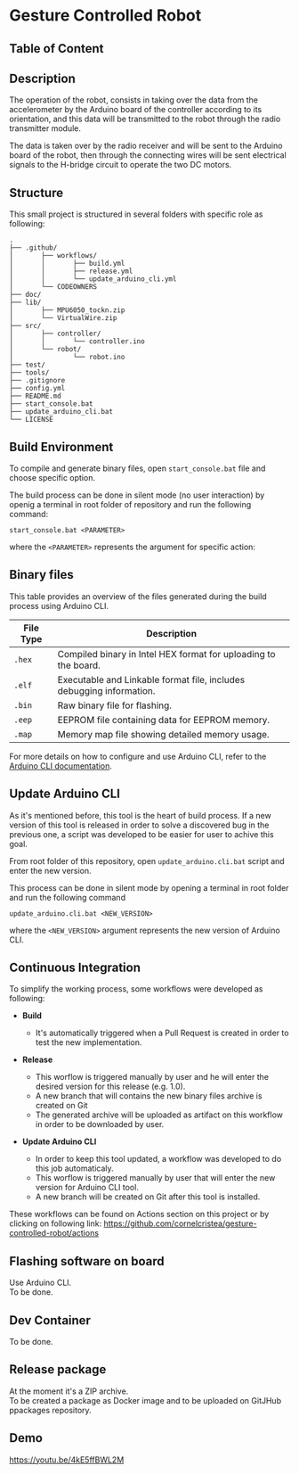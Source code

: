# Gesture Controlled Robot

## Table of Content

## Description
The operation of the robot, consists in taking over the data from the accelerometer by the Arduino board of the controller according to its orientation, and this data will be transmitted to the robot through the radio transmitter module. 

The data is taken over by the radio receiver and will be sent to the Arduino board of the robot, then through the connecting wires will be sent electrical signals to the H-bridge circuit to operate the two DC motors.

## Structure
This small project is structured in several folders with specific role as following: <br>
```
.
├── .github/ 
│       ├── workflows/
│       │       ├── build.yml
│       │       ├── release.yml
│       │       └── update_arduino_cli.yml
│       └── CODEOWNERS
├── doc/ 
├── lib/ 
│       ├── MPU6050_tockn.zip
│       └── VirtualWire.zip
├── src/
│       ├── controller/
│       │       └── controller.ino
│       └── robot/
│               └── robot.ino
├── test/
├── tools/
├── .gitignore 
├── config.yml
├── README.md 
├── start_console.bat
├── update_arduino_cli.bat
└── LICENSE
````


## Build Environment
To compile and generate binary files, open `start_console.bat` file and choose specific option.


The build process can be done in silent mode (no user interaction) by openig a terminal in root folder of repository and run the following command:<br>

    start_console.bat <PARAMETER>

where the `<PARAMETER>` represents the argument for specific action:

## Binary files
This table provides an overview of the files generated during the build process using Arduino CLI.

| **File Type** | **Description**                                        |
|---------------|--------------------------------------------------------|
| `.hex`        | Compiled binary in Intel HEX format for uploading to the board. |
| `.elf`        | Executable and Linkable format file, includes debugging information.    |
| `.bin`        | Raw binary file for flashing.                         |
| `.eep`        | EEPROM file containing data for EEPROM memory.        |
| `.map`        | Memory map file showing detailed memory usage.        |

For more details on how to configure and use Arduino CLI, refer to the [Arduino CLI documentation](https://arduino.github.io/arduino-cli/latest/).

## Update Arduino CLI
As it's mentioned before, this tool is the heart of build process. If a new version of this tool is released in order to solve a discovered bug in the previous one, a script was developed to be easier for user to achive this goal.<br>

From root folder of this repository, open `update_arduino.cli.bat` script and enter the new version.

This process can be done in silent mode by opening a terminal in root folder and run the following command

    update_arduino.cli.bat <NEW_VERSION>
where the `<NEW_VERSION>` argument represents the new version of Arduino CLI.

## Continuous Integration
To simplify the working process, some workflows were developed as following:

- <b>Build</b><br>
    - It's automatically triggered when a Pull Request is created in order to test the new implementation.<br>

- <b>Release</b><br>
    - This worflow is triggered manually by user and he will enter the desired version for this release (e.g. 1.0).
    - A new branch that will contains the new binary files archive is created on Git 
    - The generated archive will be uploaded as artifact on this workflow in order to be downloaded by user.

- <b>Update Arduino CLI</b><br>
    - In order to keep this tool updated, a workflow was developed to do this job automaticaly.
    - This worflow is triggered manually by user that will enter the new version for Arduino CLI tool.
    - A new branch will be created on Git after this tool is installed.

These workflows can be found on Actions section on this project or by clicking on following link: https://github.com/cornelcristea/gesture-controlled-robot/actions

## Flashing software on board
Use Arduino CLI.<br>
To be done.

## Dev Container
To be done.

## Release package
At the moment it's a ZIP archive.<br>
To be created a package as Docker image and to be uploaded on GitJHub ppackages repository.

## Demo
https://youtu.be/4kE5ffBWL2M

